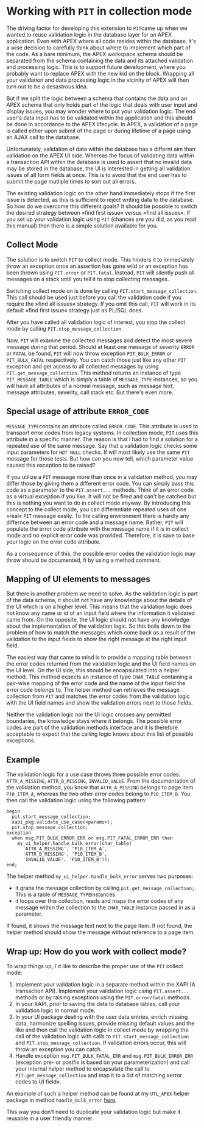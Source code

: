 # Working with `PIT` in collection mode

The driving factor for developing this extension to `PIT`came up when we wanted to reuse validation logic in the database layer for an APEX application. Even with APEX where all code resides within the database, it's a wise decision to carefully think about where to implement which part of the code. As a bare minimum, the APEX workspace schema should be separated from the schema containing the data and its attached validation and processing logic. This is to support future development, where you probably want to replace APEX with the new kid on the block. Wrapping all your validation and data processing logic in the vicinity of APEX will then turn out to be a desastrous idea.

But if we split the logic between a schema that contains the data and an APEX schema that only holds part of the logic that deals with user input and display issues, you may wonder where to put your validation logic. The end user's data input has to be validated within the application and this should be done in accordance to the APEX lifecycle. In APEX, a validation of a page is called either upon submit of the page or during lifetime of a page using an AJAX call to the database.

Unfortunately, validation of data within the database has a differnt aim than validation on the APEX UI side. Whereas the focus of validating data within a transaction API within the database is used to assert that no invalid data may be stored in the database, the UI is interested in getting all validation issues of all form fields at once. This is to avoid that the end user has to submit the page mutliple times to sort out all errors.

The existing validation logic on the other hand immediately stops if the first issue is detected, as this is sufficient to reject writing data to the database. So how do we overcome this different goals? It should be possible to switch the desired strategy between »find first issue« versus »find all issues«. If you set up your validation logic using `PIT` (chances are you did, as you read this manual) then there is a simple solution available for you.

## Collect Mode

The solution is to switch `PIT` to collect mode. This hinders it to immediately throw an exception once an assertion has gone wild or an exception has been thrown using `PIT.error` or `PIT.fatal`. Instead, `PIT` will silently push all messages on a stack until you tell it to stop collecting messages.

Switching collect mode on is done by calling `PIT.start_message_collection`. This call should be used just before you call the validation code if you require the »find all issues« strategy. If you omit this call, `PIT` will work in its default »find first issue« strategy just as PL/SQL does.

After you have called all validation logic of interest, you stop the collect mode by calling `PIT.stop_message_collection`.

Now, `PIT` will examine the collected messages and detect the most severe message during that period. Should at least one message of severity `ERROR` or `FATAL` be found, `PIT` will now throw exception `PIT_BULK_ERROR` or `PIT_BULK_FATAL` respectively. You can catch those just like any other `PIT` exception and get access to all collected messages by using `PIT.get_message_collection`. This method returns an instance of type `PIT_MESSAGE_TABLE` which is simply a table of `MESSAGE_TYPE` instances, so you will have all attributes of a normal message, such as message text, message attributes, severity, call stack etc. But there's even more.

## Special usage of attribute `ERROR_CODE`

`MESSAGE_TYPE`contains an attribute called `ERROR_CODE`. This attribute is used to transport error codes from legacy systems. In collection mode, `PIT` uses this attribute in a specific manner. The reason is that I had to find a solution for a repeated use of the same message. Say that a validation logic checks some input parameters for `NOT NULL` checks. If will most likely use the same `PIT` message for those tests. But how can you now tell, which parameter value caused this exception to be raised?

If you utilize a `PIT` message more than once in a validation method, you may differ those by giving them a different error code. You can simply pass this code as a parameter to the `PIT.assert...` methods. Think of an error code as a virtual exception if you like. It will not be fired and can't be catched but this is nothing you want to do in collect mode anyway. By introducing this concept to the collect mode, you can differentiate repeated uses of one »real« `PIT` message easily. To the calling environment there is hardly any differnce between an error code and a message name. Rather, `PIT` will populate the error code attribute with the message name if it is in collect mode and no explicit error code was provided. Therefore, it is save to base your logic on the error code attribute.

As a consequence of this, the possible error codes the validation logic may throw should be documented, fi by using a method comment.

## Mapping of UI elements to messages

But there is another problem we need to solve. As the validation logic is part of the data schema, it should not have any knowledge about the details of the UI which is on a higher level. This means that the validation logic does not know any name or id of an input field where the information it validated came from. On the opposite, the UI logic should not have any knowledge about the implementation of the validation logic. So this boils down to the problem of how to match the messages which come back as a result of the validation to the input fields to show the right message at the right input field.

The easiest way that came to mind is to provide a mapping table between the error codes returned from the validation logic and the UI field names on the UI level. On the UI side, this should be encapsulated into a helper method. This method expects an instance of type `CHAR_TABLE` containing a pair-wise mapping of the error code and the name of the input field the error code belongs to. The helper method can retrieves the message collection from `PIT` and matches the error codes from the validation logic with the UI field names and show the validation errors next to those fields. 

Neither the validation logic nor the UI logic crosses any permitted boundaries, the knowledge stays where it belongs. The possible error codes are part of the validation methods interface and it is therefore acceptable to expect that the calling logic knows about this list of possible exceptions.

## Example

The validation logic for a use case throws three possible error codes: `ATTR_A_MISSING`, `ATTR_B_MISSING`, `INVALID_VALUE`.
From the documentation of the validation method, you know that `ATTR_A_MISSING` belongs to page item `P10_ITEM_A`, whereas the two other error codes belong to `P10_ITEM_B`. You then call the validation logic using the following pattern:

```
begin
  pit.start_message_collection;
  xapi_pkg.validate_use_case(<params>);
  pit.stop_message_collection;
exception
  when msg.PIT_BULK_ERROR_ERR or msg.PIT_FATAL_ERROR_ERR then
    my_ui_helper.handle_bulk_error(char_table(
      'ATTR_A_MISSING', 'P10_ITEM_A',
      'ATTR_B_MISSING', 'P10_ITEM_B',
      'INVALID_VALUE', 'P10_ITEM_B'));
end;
```

The helper method `my_ui_helper.handle_bulk_error` serves two purposes:
- it grabs the message collection by calling `pit.get_message_collection;`. This is a table of `MESSAGE_TYPE`instances. 
- it loops over this collection, reads and maps the error codes of any message within the collection to the `CHAR_TABLE` instance passed in as a parameter. 

If found, it shows the message text next to the page item. If not found, the helper method should show the message without reference to a page item.

## Wrap up: How do you work with collect mode?

To wrap things up, I'd like to describe the proper use of the `PIT` collect mode:

1.  Implement your validation logic in a separate method within the XAPI (A transaction API). Implement your validation logic using `PIT.assert...` methods or by raising exceptions using the `PIT.error/fatal` methods.
2.  In your XAPI, prior to saving the data to database tables, call your validation logic in normal mode.
3.  In your UI package dealing with the user data entries, enrich missing data, harmonize spelling issues, provide missing default values and the like and then call the validation logic in collect mode by wrapping the call of the validation logic with calls to `PIT.start_message_collection` and `PIT.stop_message_collection`. If validation errors occur, this will throw an exception you can catch.
4.  Handle exception `msg.PIT_BULK_FATAL_ERR` and `msg.PIT_BULK_ERROR_ERR` (exception pre- or postfix is based on your parameterization) and call your internal helper method to encapsulate the call to `PIT.get_message_collection` and map it to a list of matching »error codes to UI field«.

An example of such a helper method can be found at my `UTL_APEX` helper package in method `handle_bulk_error` [here](https://github.com/j-sieben/UTL_APEX/blob/master/UTL_APEX/core/packages/utl_apex.pkb).

This way you don't need to duplicate your validation logic but make it reusable in a user friendly manner.
